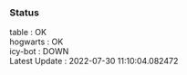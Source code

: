 ### Status


table : OK  
hogwarts : OK  
icy-bot : DOWN  
Latest Update : 2022-07-30 11:10:04.082472
